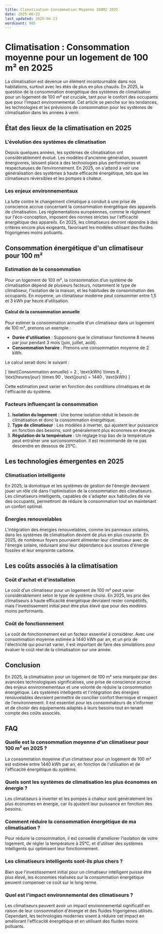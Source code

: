 ```yaml
---
title: Climatisation Consommation Moyenne 100M2 2025
date: 2025-06-23
last_updated: 2025-06-23
wordcount: 905
---
```


# Climatisation : Consommation moyenne pour un logement de 100 m² en 2025

La climatisation est devenue un élément incontournable dans nos habitations, surtout avec les étés de plus en plus chauds. En 2025, la question de la consommation énergétique des systèmes de climatisation pour un logement de 100 m² est cruciale, tant pour le confort des occupants que pour l'impact environnemental. Cet article se penche sur les tendances, les technologies et les prévisions de consommation pour les systèmes de climatisation dans les années à venir.

## État des lieux de la climatisation en 2025

### L'évolution des systèmes de climatisation

Depuis quelques années, les systèmes de climatisation ont considérablement évolué. Les modèles d’ancienne génération, souvent énergivores, laissent place à des technologies plus performantes et respectueuses de l’environnement. En 2025, on s'attend à voir une généralisation des systèmes à haute efficacité énergétique, tels que les climatiseurs réversibles et les pompes à chaleur.

### Les enjeux environnementaux

La lutte contre le changement climatique a conduit à une prise de conscience accrue concernant la consommation énergétique des appareils de climatisation. Les réglementations européennes, comme le règlement sur l'éco-conception, imposent des normes strictes sur l'efficacité énergétique des appareils. En 2025, les climatiseurs devront répondre à des critères encore plus exigeants, favorisant les modèles utilisant des fluides frigorigènes moins polluants.

## Consommation énergétique d'un climatiseur pour 100 m²

### Estimation de la consommation

Pour un logement de 100 m², la consommation d’un système de climatisation dépend de plusieurs facteurs, notamment le type de climatiseur, l'isolation de la maison, et les habitudes de consommation des occupants. En moyenne, un climatiseur moderne peut consommer entre 1,5 et 3 kWh par heure d'utilisation. 

#### Calcul de la consommation annuelle

Pour estimer la consommation annuelle d'un climatiseur dans un logement de 100 m², prenons un exemple :

- **Durée d'utilisation** : Supposons que le climatiseur fonctionne 8 heures par jour pendant 3 mois (juin, juillet, août).
- **Consommation horaire** : Prenons une consommation moyenne de 2 kWh.

Le calcul serait donc le suivant :

\[ \text{Consommation annuelle} = 2 \, \text{kWh} \times 8 \, \text{heures/jour} \times 90 \, \text{jours} = 1440 \, \text{kWh} \]

Cette estimation peut varier en fonction des conditions climatiques et de l'efficacité du système.

### Facteurs influençant la consommation

1. **Isolation du logement** : Une bonne isolation réduit le besoin de climatisation et donc la consommation énergétique.
2. **Type de climatiseur** : Les modèles à inverter, qui ajustent leur puissance en fonction des besoins, sont généralement plus économes en énergie.
3. **Régulation de la température** : Un réglage trop bas de la température peut entraîner une surconsommation. Il est recommandé de ne pas descendre en dessous de 25°C.

## Les technologies émergentes en 2025

### Climatisation intelligente

En 2025, la domotique et les systèmes de gestion de l'énergie devraient jouer un rôle clé dans l'optimisation de la consommation des climatiseurs. Les climatiseurs intelligents, capables de s'adapter aux habitudes de vie des occupants, permettront de réduire la consommation tout en maintenant un confort optimal.

### Énergies renouvelables

L'intégration des énergies renouvelables, comme les panneaux solaires, dans les systèmes de climatisation devient de plus en plus courante. En 2025, de nombreux foyers pourraient alimenter leur climatiseur avec de l'énergie solaire, réduisant ainsi leur dépendance aux sources d'énergie fossiles et leur empreinte carbone.

## Les coûts associés à la climatisation

### Coût d'achat et d'installation

Le coût d'un climatiseur pour un logement de 100 m² peut varier considérablement selon le type de système choisi. En 2025, les prix des climatiseurs à haute efficacité énergétique devraient rester compétitifs, mais l'investissement initial peut être plus élevé que pour des modèles moins performants.

### Coût de fonctionnement

Le coût de fonctionnement est un facteur essentiel à considérer. Avec une consommation moyenne estimée à 1440 kWh par an, et un prix de l'électricité qui pourrait varier, il est important de faire des simulations pour évaluer le coût réel de la climatisation sur une année.

## Conclusion

En 2025, la climatisation pour un logement de 100 m² sera marquée par des avancées technologiques significatives, une prise de conscience accrue des enjeux environnementaux et une volonté de réduire la consommation énergétique. Les systèmes intelligents et l'intégration des énergies renouvelables devraient permettre de concilier confort thermique et respect de l'environnement. Il est essentiel pour les consommateurs de s'informer et de choisir des équipements adaptés à leurs besoins tout en tenant compte des coûts associés.

## FAQ

### Quelle est la consommation moyenne d'un climatiseur pour 100 m² en 2025 ?

La consommation moyenne d'un climatiseur pour un logement de 100 m² est estimée entre 1440 kWh par an, en fonction de l'utilisation et de l'efficacité énergétique du système.

### Quels sont les systèmes de climatisation les plus économes en énergie ?

Les climatiseurs à inverter et les pompes à chaleur sont généralement les plus économes en énergie, car ils ajustent leur puissance en fonction des besoins.

### Comment réduire la consommation énergétique de ma climatisation ?

Pour réduire la consommation, il est conseillé d'améliorer l'isolation de votre logement, de régler la température à 25°C, et d'utiliser des systèmes intelligents qui optimisent leur fonctionnement.

### Les climatiseurs intelligents sont-ils plus chers ?

Bien que l'investissement initial pour un climatiseur intelligent puisse être plus élevé, les économies réalisées sur la consommation énergétique peuvent compenser ce coût sur le long terme.

### Quel est l'impact environnemental des climatiseurs ?

Les climatiseurs peuvent avoir un impact environnemental significatif en raison de leur consommation d'énergie et des fluides frigorigènes utilisés. Cependant, les technologies modernes visent à réduire cet impact en améliorant l'efficacité énergétique et en utilisant des fluides moins polluants.